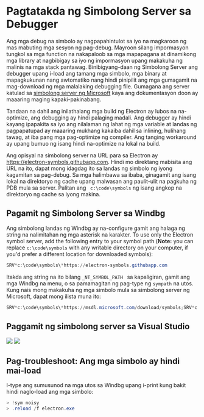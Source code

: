 # Pagtatakda ng Simbolong Server sa Debugger

Ang mga debug na simbolo ay nagpapahintulot sa iyo na magkaroon ng mas mabuting mga sesyon ng pag-debug. Mayroon silang impormasyon tungkol sa mga function na nakapaloob sa mga mapapagana at dinamikong mga library at nagbibigay sa iyo ng impormasyon upang makakuha ng malinis na mga stack pantawag. Binibigyang-daan ng Simbolong Server ang debugger upang i-load ang tamang mga simbolo, mga binary at mapagkukunan nang awtomatiko nang hindi pinipilit ang mga gumagamit na mag-download ng mga malalaking debugging file. Gumagana ang server katulad sa [simbolong server ng Microsoft](https://support.microsoft.com/kb/311503) kaya ang dokumentasyon doon ay maaaring maging kapaki-pakinabang.

Tandaan na dahil ang inilathalang mga build ng Electron ay lubos na na-optimize, ang debugging ay hindi palaging madali. Ang debugger ay hindi kayang ipapakita sa iyo ang nilalaman ng lahat ng mga variable at landas ng pagpapatupad ay maaaring mukhang kakaiba dahil sa inlining, hulihang tawag, at iba pang mga pag-optimize ng compiler. Ang tanging workaround ay upang bumuo ng isang hindi na-optimize na lokal na build.

Ang opisyal na simbolong server na URL para sa Electron ay https://electron-symbols.githubapp.com. Hindi mo direktang mabisita ang URL na ito, dapat mong idagdag ito sa landas ng simbolo ng iyong kagamitan sa pag-debug. Sa mga halimbawa sa ibaba, ginagamit ang isang lokal na direktoryo ng cache upang maiwasan ang paulit-ulit na pagkuha ng PDB mula sa server. Palitan ang ` c:\code\symbols` ng isang angkop na direktoryo ng cache sa iyong makina.

## Pagamit ng Simbolong Server sa Windbg

Ang simbolong landas ng Windbg ay na-configure gamit ang halaga ng string na nalimitahan ng mga asterisk na karakter. To use only the Electron symbol server, add the following entry to your symbol path (**Note:** you can replace `c:\code\symbols` with any writable directory on your computer, if you'd prefer a different location for downloaded symbols):

```powershell
SRV*c:\code\symbols\*https://electron-symbols.githubapp.com
```

Itakda ang string na ito bilang `_NT_SYMBOL_PATH ` sa kapaligiran, gamit ang mga Windbg na menu, o sa pamamagitan ng pag-type ng `sympath` na utos. Kung nais mong makakuha ng mga simbolo mula sa simbolong server ng Microsoft, dapat mong ilista muna ito:

```powershell
SRV*c:\code\symbols\*https://msdl.microsoft.com/download/symbols;SRV*c:\code\symbols\*https://electron-symbols.githubapp.com
```

## Paggamit ng simbolong server sa Visual Studio

<img src='https://mdn.mozillademos.org/files/733/symbol-server-vc8express-menu.jpg' />
<img src='https://mdn.mozillademos.org/files/2497/2005_options.gif' />

## Pag-troubleshoot: Ang mga simbolo ay hindi mai-load

I-type ang sumusunod na mga utos sa Windbg upang i-print kung bakit hindi naglo-load ang mga simbolo:

```powershell
> !sym noisy
> .reload /f electron.exe
```
